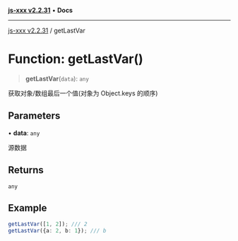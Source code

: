 [**js-xxx v2.2.31**](../README.md) • **Docs**

***

[js-xxx v2.2.31](../README.md) / getLastVar

# Function: getLastVar()

> **getLastVar**(`data`): `any`

获取对象/数组最后一个值(对象为 Object.keys 的顺序)

## Parameters

• **data**: `any`

源数据

## Returns

`any`

## Example

```ts
getLastVar([1, 2]); /// 2
getLastVar({a: 2, b: 1}); /// b
```
